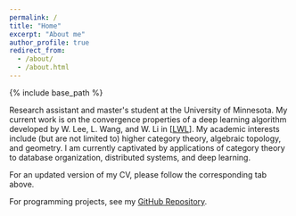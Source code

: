 ```yaml
---
permalink: /
title: "Home"
excerpt: "About me"
author_profile: true
redirect_from: 
  - /about/
  - /about.html
---
```


{% include base_path %}

Research assistant and master's student at the University of Minnesota. My current work is on the convergence properties of a deep learning algorithm developed by W. Lee, L. Wang, and W. Li in \[[LWL](https://www.sciencedirect.com/science/article/pii/S0021999124004364?ref=pdf_download&fr=RR-2&rr=90208f984a7d511c)\]. My academic interests include (but are not limited to) higher category theory, algebraic topology, and geometry. I am currently captivated by applications of category theory to database organization, distributed systems, and deep learning.

For an updated version of my CV, please follow the corresponding tab above.

For programming projects, see my [GitHub Repository](https://github.com/monte-mahlum).
